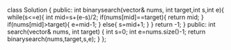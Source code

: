 class Solution {
    public:
    int  binarysearch(vector<int>& nums, int target,int s,int e){
         while(s<=e){
        int mid=s+(e-s)/2;
        if(nums[mid]==target){
            return mid;
        }
        if(nums[mid]>target){
            e=mid-1;
        }
        else{
            s=mid+1;
        }
       }
       return -1;
    }
public:
    int search(vector<int>& nums, int target) {
        int s=0;
        int e=nums.size()-1;
       return binarysearch(nums,target,s,e);
    }
};
